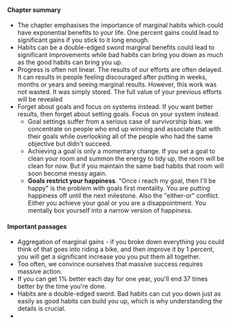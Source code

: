 #### Chapter summary
- The chapter emphasises the importance of marginal habits which could have exponential benefits to your life. One percent gains could lead to significant gains if you stick to it long enough. 
- Habits can be a double-edged sword marginal benefits could lead to significant improvements while bad habits can bring you down as much as the good habits can bring you up. 
- Progress is often not linear. The results of our efforts are often delayed. It can results in people feeling discouraged after putting in weeks, months or years and seeing marginal results. However, this work was not wasted. It was simply stored. The full value of your previous efforts will be revealed
- Forget about goals and focus on systems instead. If you want better results, then forget about setting goals. Focus on your system instead. 
	- Goal settings suffer from a serious case of survivorship bias. we concentrate on people who end up winning and associate that with their goals while overlooking all of the people who had the same objective but didn't succeed. 
	- Achieving a goal is only a momentary change. If you set a goal to clean your room and summon the energy to tidy up, the room will be clean for now. But if you maintain the same bad habits that room will soon become messy again. 
	- **Goals restrict your happiness**. "Once i reach my goal, then I'll be happy" is the problem with goals first mentality. You are putting happiness off until the next milestone. Also the "either-or" conflict. Either you achieve your goal or you are a disappointment. You mentally box yourself into a narrow version of happiness. 
#### Important passages
- Aggregation of marginal gains - if you broke down everything you could think of that goes into riding a bike, and then improve it by 1 percent, you will get a significant increase you you put them all together. 
- Too often, we convince ourselves that massive success requires massive action. 
- If you can get 1% better each day for one year, you'll end 37 times better by the time you're done. 
- Habits are a double-edged sword. Bad habits can cut you down just as easily as good habits can build you up, which is why understanding the details is crucial. 
- 